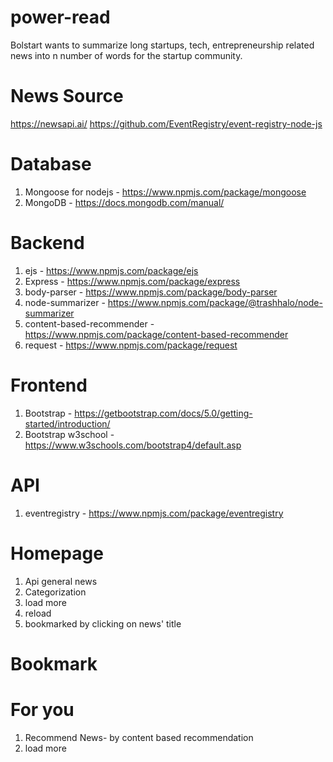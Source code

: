 # power-read
Bolstart wants to summarize long startups, tech, entrepreneurship related news into n number of words for the startup community.

# News Source
 https://newsapi.ai/
 https://github.com/EventRegistry/event-registry-node-js

# Database

1. Mongoose for nodejs - https://www.npmjs.com/package/mongoose
2. MongoDB - https://docs.mongodb.com/manual/

# Backend

1. ejs - https://www.npmjs.com/package/ejs
2. Express - https://www.npmjs.com/package/express
3. body-parser - https://www.npmjs.com/package/body-parser
4. node-summarizer - https://www.npmjs.com/package/@trashhalo/node-summarizer
5. content-based-recommender - https://www.npmjs.com/package/content-based-recommender
6. request - https://www.npmjs.com/package/request

# Frontend
1. Bootstrap - https://getbootstrap.com/docs/5.0/getting-started/introduction/
2. Bootstrap w3school - https://www.w3schools.com/bootstrap4/default.asp

# API
1. eventregistry - https://www.npmjs.com/package/eventregistry

# Homepage 
1. Api general news 
2. Categorization
3. load more
4. reload
5. bookmarked by clicking on news' title

# Bookmark

# For you
1. Recommend News- by content based recommendation
2. load more
